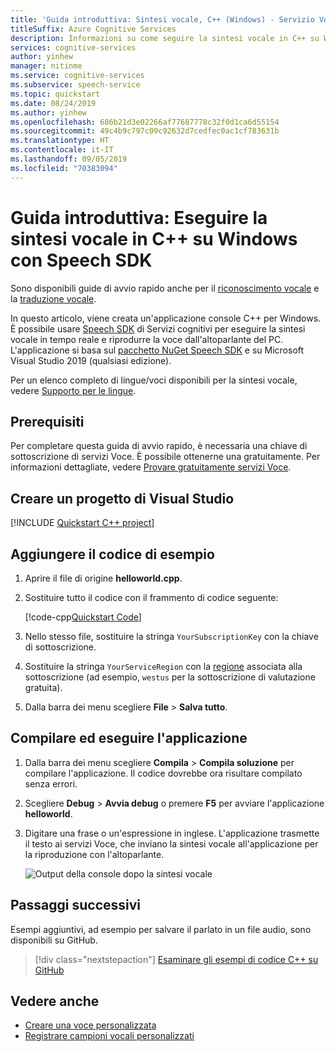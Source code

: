 ```yaml
---
title: 'Guida introduttiva: Sintesi vocale, C++ (Windows) - Servizio Voce'
titleSuffix: Azure Cognitive Services
description: Informazioni su come seguire la sintesi vocale in C++ su Windows Desktop con Speech SDK
services: cognitive-services
author: yinhew
manager: nitinme
ms.service: cognitive-services
ms.subservice: speech-service
ms.topic: quickstart
ms.date: 08/24/2019
ms.author: yinhew
ms.openlocfilehash: 686b21d3e02266af77687778c32f0d1ca6d55154
ms.sourcegitcommit: 49c4b9c797c09c92632d7cedfec0ac1cf783631b
ms.translationtype: HT
ms.contentlocale: it-IT
ms.lasthandoff: 09/05/2019
ms.locfileid: "70383094"
---
```

# <a name="quickstart-synthesize-speech-in-c-on-windows-by-using-the-speech-sdk"></a>Guida introduttiva: Eseguire la sintesi vocale in C++ su Windows con Speech SDK

Sono disponibili guide di avvio rapido anche per il [riconoscimento vocale](quickstart-cpp-windows.md) e la [traduzione vocale](quickstart-translate-speech-cpp-windows.md).

In questo articolo, viene creata un'applicazione console C++ per Windows. È possibile usare [Speech SDK](speech-sdk.md) di Servizi cognitivi per eseguire la sintesi vocale in tempo reale e riprodurre la voce dall'altoparlante del PC. L'applicazione si basa sul [pacchetto NuGet Speech SDK](https://aka.ms/csspeech/nuget) e su Microsoft Visual Studio 2019 (qualsiasi edizione).

Per un elenco completo di lingue/voci disponibili per la sintesi vocale, vedere [Supporto per le lingue](language-support.md#text-to-speech).

## <a name="prerequisites"></a>Prerequisiti

Per completare questa guida di avvio rapido, è necessaria una chiave di sottoscrizione di servizi Voce. È possibile ottenerne una gratuitamente. Per informazioni dettagliate, vedere [Provare gratuitamente servizi Voce](get-started.md).

## <a name="create-a-visual-studio-project"></a>Creare un progetto di Visual Studio

[!INCLUDE [Quickstart C++ project](../../../includes/cognitive-services-speech-service-quickstart-cpp-create-proj.md)]

## <a name="add-sample-code"></a>Aggiungere il codice di esempio

1. Aprire il file di origine **helloworld.cpp**.

1. Sostituire tutto il codice con il frammento di codice seguente:

   [!code-cpp[Quickstart Code](~/samples-cognitive-services-speech-sdk/quickstart/text-to-speech/cpp-windows/helloworld/helloworld.cpp#code)]

1. Nello stesso file, sostituire la stringa `YourSubscriptionKey` con la chiave di sottoscrizione.

1. Sostituire la stringa `YourServiceRegion` con la [regione](regions.md) associata alla sottoscrizione (ad esempio, `westus` per la sottoscrizione di valutazione gratuita).

1. Dalla barra dei menu scegliere **File** > **Salva tutto**.

## <a name="build-and-run-the-application"></a>Compilare ed eseguire l'applicazione

1. Dalla barra dei menu scegliere **Compila** > **Compila soluzione** per compilare l'applicazione. Il codice dovrebbe ora risultare compilato senza errori.

1. Scegliere **Debug** > **Avvia debug** o premere **F5** per avviare l'applicazione **helloworld**.

1. Digitare una frase o un'espressione in inglese. L'applicazione trasmette il testo ai servizi Voce, che inviano la sintesi vocale all'applicazione per la riproduzione con l'altoparlante.

   ![Output della console dopo la sintesi vocale](media/sdk/qs-tts-cpp-windows-console-output.png)

## <a name="next-steps"></a>Passaggi successivi

Esempi aggiuntivi, ad esempio per salvare il parlato in un file audio, sono disponibili su GitHub.

> [!div class="nextstepaction"]
> [Esaminare gli esempi di codice C++ su GitHub](https://aka.ms/csspeech/samples)

## <a name="see-also"></a>Vedere anche

- [Creare una voce personalizzata](how-to-custom-voice-create-voice.md)
- [Registrare campioni vocali personalizzati](record-custom-voice-samples.md)
